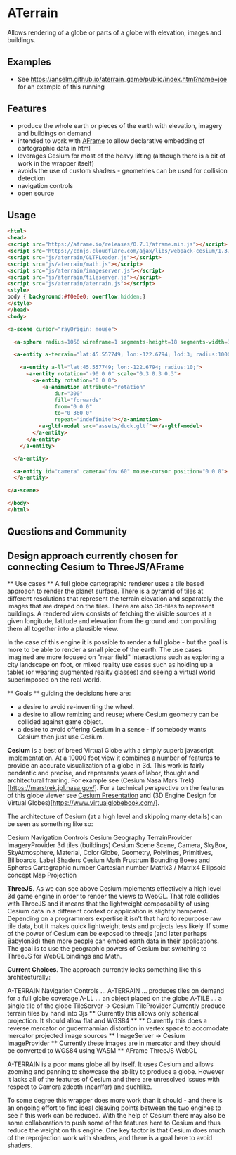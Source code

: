 # ATerrain

Allows rendering of a globe or parts of a globe with elevation, images and buildings.

## Examples

  - See https://anselm.github.io/aterrain_game/public/index.html?name=joe for an example of this running

## Features

  - produce the whole earth or pieces of the earth with elevation, imagery and buildings on demand
  - intended to work with <a href="http://github.com/aframevr">AFrame</a> to allow declarative embedding of cartographic data in html
  - leverages Cesium for most of the heavy lifting (although there is a bit of work in the wrapper itself)
  - avoids the use of custom shaders - geometries can be used for collision detection
  - navigation controls
  - open source

## Usage

```html
<html>
<head>
<script src="https://aframe.io/releases/0.7.1/aframe.min.js"></script>
<script src="https://cdnjs.cloudflare.com/ajax/libs/webpack-cesium/1.37.0/webpack.cesium.js"></script>
<script src="js/aterrain/GLTFLoader.js"></script>
<script src="js/aterrain/math.js"></script>
<script src="js/aterrain/imageserver.js"></script>
<script src="js/aterrain/tileserver.js"></script>
<script src="js/aterrain/aterrain.js"></script>
<style>
body { background:#f0e0e0; overflow:hidden;}
</style>
</head>
<body>

<a-scene cursor="rayOrigin: mouse">

  <a-sphere radius=1050 wireframe=1 segments-height=18 segments-width=36></a-sphere>

  <a-entity a-terrain="lat:45.557749; lon:-122.6794; lod:3; radius:1000; elevation:263727982">

    <a-entity a-ll="lat:45.557749; lon:-122.6794; radius:10;">
      <a-entity rotation="-90 0 0" scale="0.3 0.3 0.3">
        <a-entity rotation="0 0 0">
           <a-animation attribute="rotation"
               dur="300"
               fill="forwards"
               from="0 0 0"
               to="0 360 0"
               repeat="indefinite"></a-animation>
          <a-gltf-model src="assets/duck.gltf"></a-gltf-model>
        </a-entity>
      </a-entity>
    </a-entity>

  </a-entity>

  <a-entity id="camera" camera="fov:60" mouse-cursor position="0 0 0">
  </a-entity>

</a-scene>

</body>
</html>
```

## Questions and Community

## Design approach currently chosen for connecting **Cesium** to **ThreeJS/AFrame**

** Use cases ** A full globe cartographic renderer uses a tile based approach to render the planet surface. There is a pyramid of tiles at different resolutions that represent the terrain elevation and separately the images that are draped on the tiles. There are also 3d-tiles to represent buildings. A rendered view consists of fetching the visible sources at a given longitude, latitude and elevation from the ground and compositing them all together into a plausible view.

In the case of this engine it is possible to render a full globe - but the goal is more to be able to render a small piece of the earth. The use cases imagined are more focused on "near field" interactions such as exploring a city landscape on foot, or mixed reality use cases such as holding up a tablet (or wearing augmented reality glasses) and seeing a virtual world superimposed on the real world.

** Goals ** guiding the decisions here are:

- a desire to avoid re-inventing the wheel.
- a desire to allow remixing and reuse; where Cesium geometry can be collided against game object.
- a desire to avoid offering Cesium in a sense - if somebody wants Cesium then just use Cesium.

**Cesium** is a best of breed Virtual Globe with a simply superb javascript implementation. At a 10000 foot view it combines a number of features to provide an accurate visualization of a globe in 3d. This work is fairly pendantic and precise, and represents years of labor, thought and architectural framing. For example see (Cesium Nasa Mars Trek)[https://marstrek.jpl.nasa.gov/]. For a technical perspective on the features of this globe viewer see [Cesium Presentation](https://cesium.com/presentations) and (3D Engine Design for Virtual Globes)[https://www.virtualglobebook.com/].

The architecture of Cesium (at a high level and skipping many details) can be seen as something like so:

  Cesium Navigation Controls
  Cesium Geography
    TerrainProvider
    ImageryProvider
    3d tiles (buildings)
  Cesium Scene
    Scene, Camera, SkyBox, SkyAtmosphere, 
    Material, Color
    Globe, Geometry, Polylines, Primitives, Billboards, Label
    Shaders
  Cesium Math
    Frustrum
    Bounding Boxes and Spheres
    Cartographic number
    Cartesian number
    Matrix3 / Matrix4
    Ellipsoid concept
    Map Projection

**ThreeJS**. As we can see above Cesium mplements effectively a high level 3d game engine in order to render the views to WebGL. That role collides with ThreeJS and it means that the lightweight composability of using Cesium data in a different context or application is slightly hampered. Depending on a programmers expertise it isn't that hard to repurpose raw tile data, but it makes quick lightweight tests and projects less likely. If some of the power of Cesium can be exposed to threejs (and later perhaps Babylon3d) then more people can embed earth data in their applications. The goal is to use the geographic powers of Cesium but switching to ThreeJS for WebGL bindings and Math.

**Current Choices**. The approach currently looks something like this architecturally:

  A-TERRAIN Navigation Controls ...
  A-TERRAIN ... produces tiles on demand for a full globe coverage
    A-LL ... an object placed on the globe
    A-TILE ... a single tile of the globe
      TileServer
        -> Cesium TileProvider
        Currently produce terrain tiles by hand into 3js
        ** Currently this allows only spherical projection. It should allow flat and WGS84 **
        ** Currently this does a reverse mercator or gudermannian distortion in vertex space to accomodate mercator projected image sources **
      ImageServer
        -> Cesium ImageProvider
        ** Currently these images are in mercator and they should be converted to WGS84 using WASM **
  AFrame
  ThreeJS
  WebGL

A-TERRAIN is a poor mans globe all by itself. It uses Cesium and allows zooming and panning to showcase the ability to produce a globe. However it lacks all of the features of Cesium and there are unresolved issues with respect to Camera zdepth (near/far) and suchlike.

To some degree this wrapper does more work than it should - and there is an ongoing effort to find ideal cleaving points between the two engines to see if this work can be reduced. With the help of Cesium there may also be some collaboration to push some of the features here to Cesium and thus reduce the weight on this engine. One key factor is that Cesium does much of the reprojection work with shaders, and there is a goal here to avoid shaders.


